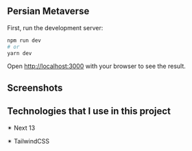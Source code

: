 ## Persian Metaverse



First, run the development server:

```bash
npm run dev
# or
yarn dev
```

Open [http://localhost:3000](http://localhost:3000) with your browser to see the result.

## Screenshots





## Technologies that I use in this project

✴ Next 13

✴ TailwindCSS

